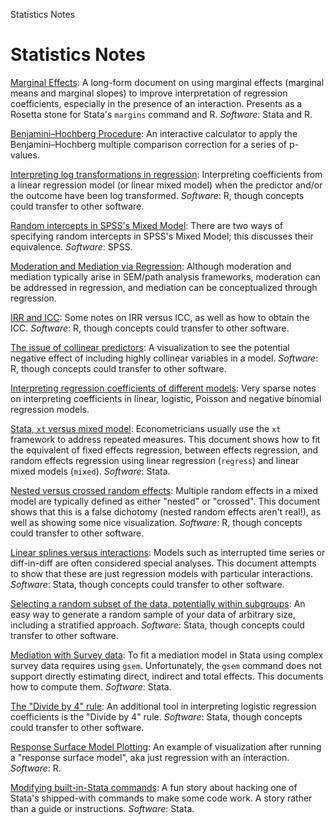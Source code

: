 Statistics Notes
# Statistics Notes

[Marginal Effects](marginsnotes/index.html): A long-form document on using marginal effects (marginal means and marginal slopes) to improve interpretation of regression coefficients, especially in the presence of an interaction. Presents as a Rosetta stone for Stata's `margins` command and R. *Software*: Stata and R.

[Benjamini–Hochberg Procedure](https://josherrickson.shinyapps.io/benj_hoch/): An interactive calculator to apply the Benjamini–Hochberg multiple comparison correction for a series of p-values.

[Interpreting log transformations in regression](stats-notes/logtransform.html): Interpreting coefficients from a linear regression model (or linear mixed model) when the predictor and/or the outcome have been log transformed. *Software*: R, though concepts could transfer to other software.

[Random intercepts in SPSS's Mixed Model](stats-notes/mixedModelsSPSS.html): There are two ways of specifying random intercepts in SPSS's Mixed Model; this discusses their equivalence. *Software*: SPSS.

[Moderation and Mediation via Regression](stats-notes/moderationMediation.html): Although moderation and mediation typically arise in SEM/path analysis frameworks, moderation can be addressed in regression, and mediation can be conceptualized through regression.

[IRR and ICC](stats-notes/iccirr.html): Some notes on IRR versus ICC, as well as how to obtain the ICC. *Software*: R, though concepts could transfer to other software.

[The issue of collinear predictors](stats-notes/visualizeCollinearity.html): A visualization to see the potential negative effect of including highly collinear variables in a model. *Software*: R, though concepts could transfer to other software.

[Interpreting regression coefficients of different models](stats-notes/regressioncoefs.html): Very sparse notes on interpreting coefficients in linear, logistic, Poisson and negative binomial regression models.

[Stata, `xt` versus mixed model](stats-notes/xtsetvsmixed.html): Econometricians usually use the `xt` framework to address repeated measures. This document shows how to fit the equivalent of fixed effects regression, between effects regression, and random effects regression using linear regression (`regress`) and linear mixed models (`mixed`). *Software*: Stata.

[Nested versus crossed random effects](stats-notes/vizrandomeffects.html): Multiple random effects in a mixed model are typically defined as either "nested" or "crossed". This document shows that this is a false dichotomy (nested random effects aren't real!), as well as showing some nice visualization. *Software*: R, though concepts could transfer to other software.

[Linear splines versus interactions](stats-notes/splinesvsinteraction.html): Models such as interrupted time series or diff-in-diff are often considered special analyses. This document attempts to show that these are just regression models with particular interactions. *Software*: Stata, though concepts could transfer to other software.

[Selecting a random subset of the data, potentially within subgroups](stats-notes/randomselection.html): An easy way to generate a random sample of your data of arbitrary size, including a stratified approach. *Software*: Stata, though concepts could transfer to other software.

[Mediation with Survey data](stats-notes/svy_gsem_teffects.html): To fit a mediation model in Stata using complex survey data requires using `gsem`. Unfortunately, the `gsem` command does not support directly estimating direct, indirect and total effects. This documents how to compute them. *Software*: Stata.

[The "Divide by 4" rule](stats-notes/divideby4.html): An additional tool in interpreting logistic regression coefficients is the "Divide by 4" rule. *Software*: Stata, though concepts could transfer to other software.

[Response Surface Model Plotting](stats-notes/responsesurfaceplot.html): An example of visualization after running a "response surface model", aka just regression with an interaction. *Software*: R.

[Modifying built-in-Stata commands](stats-notes/modifying_stata_builtin.html): A fun story about hacking one of Stata's shipped-with commands to make some code work. A story rather than a guide or instructions. *Software*: Stata.
